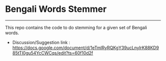 # Bengali Words Stemmer
---
This repo contains the code to do stemming for a given set of Bengali words.

* Discussion/Suggestion link : https://docs.google.com/document/d/1eTmlRyRQKgY39ucLnylrK88KD985tTl0gu54YcCWCqs/edit?ts=60f10d2f
